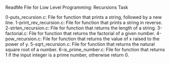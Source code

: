 ReadMe File for Low Level Programming: Recursions Task

0-puts_recursion.c: File for function that prints a string, followed by a new line.
1-print_rev_recursion.c: File for function that prints a string in reverse.
2-strlen_recursion.c: File for function that returns the length of a string.
3-factorial.c: File for function that returns the factorial of a given number.
4-pow_recursion.c: File for function that returns the value of x raised to the power of y.
5-sqrt_recursion.c: File for function that returns the natural square root of a number.
6-is_prime_number.c: File for function that returns 1 if the input integer is a prime number, otherwise return 0.
